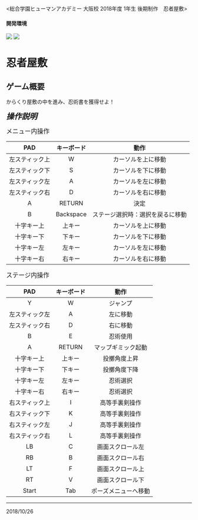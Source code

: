 
<総合学園ヒューマンアカデミー 大阪校 2018年度 1年生 後期制作　忍者屋敷>

#### 開発環境
[![](https://img.shields.io/badge/VisualStudio-2017%20Community-blue.svg)](https://visualstudio.microsoft.com/ja/thank-you-downloading-visual-studio-imagine/?sku=Community&rel=15&rr=https%3A%2F%2Fimagine.microsoft.com%2Fja-jp%2FCatalog%2FProduct%2F530#)
[![](https://img.shields.io/badge/DirectX-9.0c-green.svg)](https://www.microsoft.com/en-us/download/confirmation.aspx?id=6812)  

# 忍者屋敷  
## ゲーム概要  

からくり屋敷の中を進み、忍術書を獲得せよ！

<span style="font-size: 150%">***操作説明***  </span>

<span style="font-size: 120%">メニュー内操作</span>

|PAD|キーボード|動作|
|:---:|:--:|:-----:|
|左スティック上|W|カーソルを上に移動|
|左スティック下|S|カーソルを下に移動|
|左スティック左|A|カーソルを左に移動|
|左スティック右|D|カーソルを右に移動|
|A|RETURN|決定|
|B|Backspace|ステージ選択時：選択を戻るに移動|
|十字キー上|上キー|カーソルを上に移動|
|十字キー下|下キー|カーソルを下に移動|
|十字キー左|左キー|カーソルを左に移動|
|十字キー右|右キー|カーソルを右に移動|

<span style="font-size: 120%">ステージ内操作</span>

|PAD|キーボード|動作|
|:---:|:--:|:-----:|
|Y|W|ジャンプ|
|左スティック左|A|左に移動|
|左スティック右|D|右に移動|
|B|E|忍術使用|
|A|RETURN|マップギミック起動|
|十字キー上|上キー|投擲角度上昇|
|十字キー下|下キー|投擲角度下降|
|十字キー左|左キー|忍術選択|
|十字キー右|右キー|忍術選択|
|右スティック上|I|高等手裏剣操作|
|右スティック下|K|高等手裏剣操作|
|右スティック左|J|高等手裏剣操作|
|右スティック右|L|高等手裏剣操作|
|LB|C|画面スクロール左|
|RB|B|画面スクロール右|
|LT|F|画面スクロール上|
|RT|V|画面スクロール下|
|Start|Tab|ポーズメニューへ移動|
***
2018/10/26
